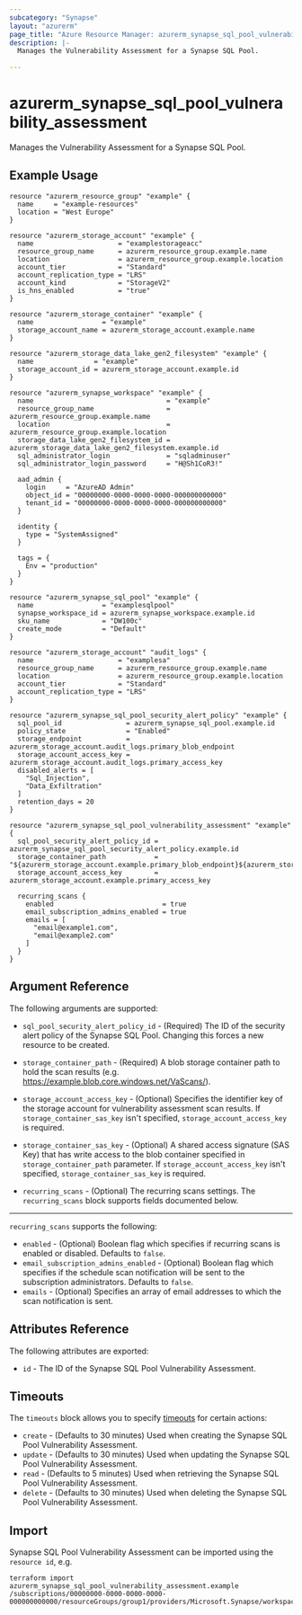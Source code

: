 ```yaml
---
subcategory: "Synapse"
layout: "azurerm"
page_title: "Azure Resource Manager: azurerm_synapse_sql_pool_vulnerability_assessment"
description: |-
  Manages the Vulnerability Assessment for a Synapse SQL Pool.

---
```


# azurerm_synapse_sql_pool_vulnerability_assessment

Manages the Vulnerability Assessment for a Synapse SQL Pool.

## Example Usage

```hcl
resource "azurerm_resource_group" "example" {
  name     = "example-resources"
  location = "West Europe"
}

resource "azurerm_storage_account" "example" {
  name                     = "examplestorageacc"
  resource_group_name      = azurerm_resource_group.example.name
  location                 = azurerm_resource_group.example.location
  account_tier             = "Standard"
  account_replication_type = "LRS"
  account_kind             = "StorageV2"
  is_hns_enabled           = "true"
}

resource "azurerm_storage_container" "example" {
  name                 = "example"
  storage_account_name = azurerm_storage_account.example.name
}

resource "azurerm_storage_data_lake_gen2_filesystem" "example" {
  name               = "example"
  storage_account_id = azurerm_storage_account.example.id
}

resource "azurerm_synapse_workspace" "example" {
  name                                 = "example"
  resource_group_name                  = azurerm_resource_group.example.name
  location                             = azurerm_resource_group.example.location
  storage_data_lake_gen2_filesystem_id = azurerm_storage_data_lake_gen2_filesystem.example.id
  sql_administrator_login              = "sqladminuser"
  sql_administrator_login_password     = "H@Sh1CoR3!"

  aad_admin {
    login     = "AzureAD Admin"
    object_id = "00000000-0000-0000-0000-000000000000"
    tenant_id = "00000000-0000-0000-0000-000000000000"
  }

  identity {
    type = "SystemAssigned"
  }

  tags = {
    Env = "production"
  }
}

resource "azurerm_synapse_sql_pool" "example" {
  name                 = "examplesqlpool"
  synapse_workspace_id = azurerm_synapse_workspace.example.id
  sku_name             = "DW100c"
  create_mode          = "Default"
}

resource "azurerm_storage_account" "audit_logs" {
  name                     = "examplesa"
  resource_group_name      = azurerm_resource_group.example.name
  location                 = azurerm_resource_group.example.location
  account_tier             = "Standard"
  account_replication_type = "LRS"
}

resource "azurerm_synapse_sql_pool_security_alert_policy" "example" {
  sql_pool_id                = azurerm_synapse_sql_pool.example.id
  policy_state               = "Enabled"
  storage_endpoint           = azurerm_storage_account.audit_logs.primary_blob_endpoint
  storage_account_access_key = azurerm_storage_account.audit_logs.primary_access_key
  disabled_alerts = [
    "Sql_Injection",
    "Data_Exfiltration"
  ]
  retention_days = 20
}

resource "azurerm_synapse_sql_pool_vulnerability_assessment" "example" {
  sql_pool_security_alert_policy_id = azurerm_synapse_sql_pool_security_alert_policy.example.id
  storage_container_path            = "${azurerm_storage_account.example.primary_blob_endpoint}${azurerm_storage_container.example.name}/"
  storage_account_access_key        = azurerm_storage_account.example.primary_access_key

  recurring_scans {
    enabled                           = true
    email_subscription_admins_enabled = true
    emails = [
      "email@example1.com",
      "email@example2.com"
    ]
  }
}
```

## Argument Reference

The following arguments are supported:

* `sql_pool_security_alert_policy_id` - (Required) The ID of the security alert policy of the Synapse SQL Pool. Changing this forces a new resource to be created.

* `storage_container_path` - (Required) A blob storage container path to hold the scan results (e.g. https://example.blob.core.windows.net/VaScans/).

* `storage_account_access_key` - (Optional) Specifies the identifier key of the storage account for vulnerability assessment scan results. If `storage_container_sas_key` isn't specified, `storage_account_access_key` is required.

* `storage_container_sas_key` - (Optional) A shared access signature (SAS Key) that has write access to the blob container specified in `storage_container_path` parameter. If `storage_account_access_key` isn't specified, `storage_container_sas_key` is required.

* `recurring_scans` - (Optional) The recurring scans settings. The `recurring_scans` block supports fields documented below.

---

`recurring_scans` supports the following:

* `enabled` - (Optional) Boolean flag which specifies if recurring scans is enabled or disabled. Defaults to `false`.
* `email_subscription_admins_enabled` - (Optional) Boolean flag which specifies if the schedule scan notification will be sent to the subscription administrators. Defaults to `false`.
* `emails` - (Optional) Specifies an array of email addresses to which the scan notification is sent.

## Attributes Reference

The following attributes are exported:

* `id` - The ID of the Synapse SQL Pool Vulnerability Assessment.

## Timeouts

The `timeouts` block allows you to specify [timeouts](https://www.terraform.io/language/resources/syntax#operation-timeouts) for certain actions:

* `create` - (Defaults to 30 minutes) Used when creating the Synapse SQL Pool Vulnerability Assessment.
* `update` - (Defaults to 30 minutes) Used when updating the Synapse SQL Pool Vulnerability Assessment.
* `read` - (Defaults to 5 minutes) Used when retrieving the Synapse SQL Pool Vulnerability Assessment.
* `delete` - (Defaults to 30 minutes) Used when deleting the Synapse SQL Pool Vulnerability Assessment.

## Import

Synapse SQL Pool Vulnerability Assessment can be imported using the `resource id`, e.g.

```shell
terraform import azurerm_synapse_sql_pool_vulnerability_assessment.example /subscriptions/00000000-0000-0000-0000-000000000000/resourceGroups/group1/providers/Microsoft.Synapse/workspaces/workspace1/sqlPools/sqlPool1/vulnerabilityAssessments/default
```
